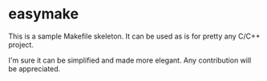 # easymake

This is a sample Makefile skeleton. It can be used as is for pretty any C/C++ project.

I'm sure it can be simplified and made more elegant. Any contribution will be appreciated.
